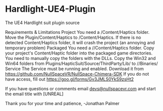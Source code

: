 # Hardlight-UE4-Plugin
The UE4 Hardlight suit plugin source

Requirements & Limitations
	Project
		You need a <ProjectDir>/Content/Haptics folder. Move the Plugin/Content/Haptics to <ProjectDir>/Content/Haptics.
    If there is no detected Content/Haptics folder, it will crash the project (an annoying and temporary problem)
	Packaged
		You need a <PackagedGame>/<ProjectDir>/Content/Haptics folder. Copy your project's Content/Haptic folder into the packaged game directories.
		You need to manually copy the folders with the DLLs. Copy the Win32 and Win64 folders from <ProjectDir>Plugins/HapticSuit/Source/ThirdParty/Lib/ to <PackagedGame>/<ProjectDir>/Binaries/
	Service
		The Service must be running and enabled. Download it from https://github.com/NullSpaceVR/NullSpace-Chimera-SDK
		If you do not have access, fill out https://goo.gl/forms/Gv3JMLS0YkS9zsHt2

If you have questions or comments email devs@nullspacevr.com and start the email title with [UNREAL]

Thank you for your time and patience,
-Jonathan Palmer
